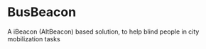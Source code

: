 BusBeacon
==========

A iBeacon (AltBeacon) based solution, to help blind people in city mobilization tasks
